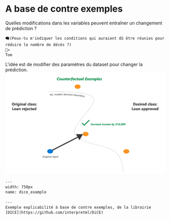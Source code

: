 # A base de contre exemples

Quelles modifications dans les variables peuvent entraîner un changement de prédiction ?

```
🗨️(Peux-tu m'indiquer les conditions qui auraient dû être réunies pour réduire le nombre de décès ?)
👨‍✈️
Tom
```

L'idée est de modifier des paramètres du dataset pour changer la prédiction.
![Exemple counterfactual](../../../../assets/dice_example.png)
```{figure} ../../../../assets/dice_example.png
---
width: 750px
name: dice_example

---
Exemple explicabilité à base de contre exemples, de la librairie [DICE](https://github.com/interpretml/DiCE)
```